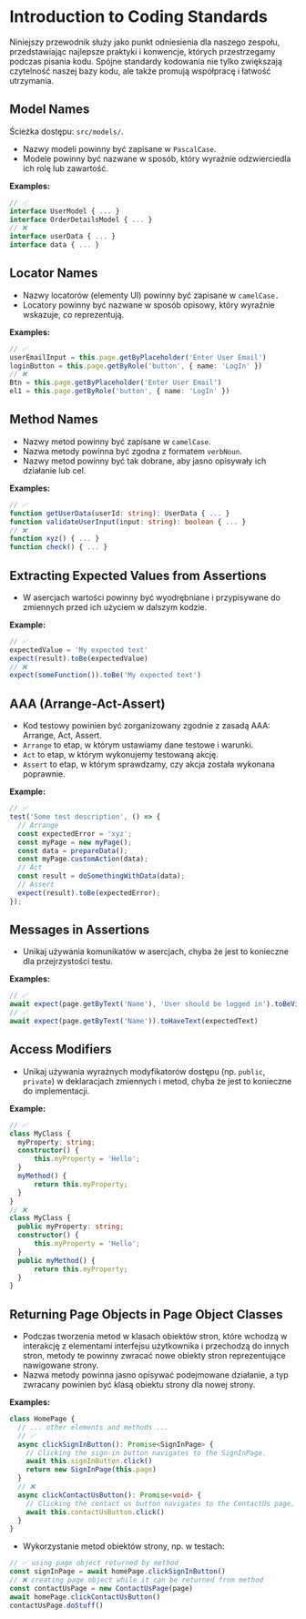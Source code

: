 # Introduction to Coding Standards

Niniejszy przewodnik służy jako punkt odniesienia dla naszego zespołu, przedstawiając najlepsze praktyki i konwencje, których przestrzegamy podczas pisania kodu. Spójne standardy kodowania nie tylko zwiększają czytelność naszej bazy kodu, ale także promują współpracę i łatwość utrzymania.

## Model Names

Ścieżka dostępu: `src/models/`.

- Nazwy modeli powinny być zapisane w `PascalCase`.
- Modele powinny być nazwane w sposób, który wyraźnie odzwierciedla ich rolę lub zawartość.

**Examples:**

```typescript
// ✅
interface UserModel { ... }
interface OrderDetailsModel { ... }
// ❌
interface userData { ... }
interface data { ... }
```

## Locator Names

- Nazwy locatorów (elementy UI) powinny być zapisane w `camelCase.`
- Locatory powinny być nazwane w sposób opisowy, który wyraźnie wskazuje, co reprezentują.

**Examples:**

```typescript
// ✅
userEmailInput = this.page.getByPlaceholder('Enter User Email')
loginButton = this.page.getByRole('button', { name: 'LogIn' })
// ❌
Btn = this.page.getByPlaceholder('Enter User Email')
el1 = this.page.getByRole('button', { name: 'LogIn' })
```

## Method Names

- Nazwy metod powinny być zapisane w `camelCase`.
- Nazwa metody powinna być zgodna z formatem `verbNoun`.
- Nazwy metod powinny być tak dobrane, aby jasno opisywały ich działanie lub cel.

**Examples:**

```typescript
// ✅
function getUserData(userId: string): UserData { ... }
function validateUserInput(input: string): boolean { ... }
// ❌
function xyz() { ... }
function check() { ... }
```

## Extracting Expected Values from Assertions

- W asercjach wartości powinny być wyodrębniane i przypisywane do zmiennych przed ich użyciem w dalszym kodzie.

**Example:**

```typescript
// ✅
expectedValue = 'My expected text'
expect(result).toBe(expectedValue)
// ❌
expect(someFunction()).toBe('My expected text')
```

## AAA (Arrange-Act-Assert)

- Kod testowy powinien być zorganizowany zgodnie z zasadą AAA: Arrange, Act, Assert.
- `Arrange` to etap, w którym ustawiamy dane testowe i warunki.
- `Act` to etap, w którym wykonujemy testowaną akcję.
- `Assert` to etap, w którym sprawdzamy, czy akcja została wykonana poprawnie.

**Example:**

```typescript
// ✅
test('Some test description', () => {
  // Arrange
  const expectedError = 'xyz';
  const myPage = new myPage();
  const data = prepareData();
  const myPage.customAction(data);
  // Act
  const result = doSomethingWithData(data);
  // Assert
  expect(result).toBe(expectedError);
});
```

## Messages in Assertions

- Unikaj używania komunikatów w asercjach, chyba że jest to konieczne dla przejrzystości testu.

**Examples:**

```typescript
// ✅
await expect(page.getByText('Name'), 'User should be logged in').toBeVisible()
// ✅
await expect(page.getByText('Name')).toHaveText(expectedText)
```

## Access Modifiers

- Unikaj używania wyraźnych modyfikatorów dostępu (np. `public`, `private`) w deklaracjach zmiennych i metod, chyba że jest to konieczne do implementacji.

**Example:**

```typescript
// ✅
class MyClass {
  myProperty: string;
  constructor() {
      this.myProperty = 'Hello';
  }
  myMethod() {
      return this.myProperty;
  }
}
// ❌
class MyClass {
  public myProperty: string;
  constructor() {
      this.myProperty = 'Hello';
  }
  public myMethod() {
      return this.myProperty;
  }
}
```

## Returning Page Objects in Page Object Classes

- Podczas tworzenia metod w klasach obiektów stron, które wchodzą w interakcję z elementami interfejsu użytkownika i przechodzą do innych stron, metody te powinny zwracać nowe obiekty stron reprezentujące nawigowane strony.
- Nazwa metody powinna jasno opisywać podejmowane działanie, a typ zwracany powinien być klasą obiektu strony dla nowej strony.

**Examples:**

```typescript
class HomePage {
  // ... other elements and methods ...
  // ✅
  async clickSignInButton(): Promise<SignInPage> {
    // Clicking the sign-in button navigates to the SignInPage.
    await this.signInButton.click()
    return new SignInPage(this.page)
  }
  // ❌
  async clickContactUsButton(): Promise<void> {
    // Clicking the contact us button navigates to the ContactUs page.
    await this.contactUsButton.click()
  }
}
```

- Wykorzystanie metod obiektów strony, np. w testach:

```typescript
// ✅ using page object returned by method
const signInPage = await homePage.clickSignInButton()
// ❌ creating page object while it can be returned from method
const contactUsPage = new ContactUsPage(page)
await homePage.clickContactUsButton()
contactUsPage.doStuff()
```
